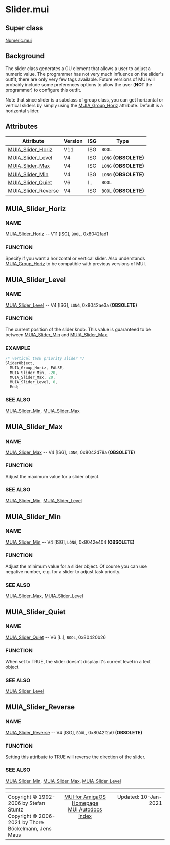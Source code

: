 # Slider.mui
## Super class
[Numeric.mui](MUI_Numeric.md)
## Background
The slider class generates a GU element that allows a user to adjust a
numeric value. The programmer has not very much influence on the slider's
outfit, there are only very few tags available. Future versions of MUI will
probably include some preferences options to allow the user (**NOT** the
programmer) to configure this outfit.

Note that since slider is a subclass of group class, you can get horizontal
or vertical sliders by simply using the [MUIA_Group_Horiz](MUI_Group.md/#MUIA_Group_Horiz) attribute. Default
is a horizontal slider.
## Attributes
Attribute|Version|ISG|Type
---------|-------|---|----
[MUIA_Slider_Horiz](MUI_Slider.md/#MUIA_Slider_Horiz)|V11|ISG|`BOOL`
[MUIA_Slider_Level](MUI_Slider.md/#MUIA_Slider_Level)|V4|ISG|`LONG` **(OBSOLETE)**
[MUIA_Slider_Max](MUI_Slider.md/#MUIA_Slider_Max)|V4|ISG|`LONG` **(OBSOLETE)**
[MUIA_Slider_Min](MUI_Slider.md/#MUIA_Slider_Min)|V4|ISG|`LONG` **(OBSOLETE)**
[MUIA_Slider_Quiet](MUI_Slider.md/#MUIA_Slider_Quiet)|V6|I..|`BOOL`
[MUIA_Slider_Reverse](MUI_Slider.md/#MUIA_Slider_Reverse)|V4|ISG|`BOOL` **(OBSOLETE)**

## MUIA_Slider_Horiz
### NAME
[MUIA_Slider_Horiz](MUI_Slider.md/#MUIA_Slider_Horiz) -- V11 [ISG], `BOOL`, 0x8042fad1

### FUNCTION
Specify if you want a horizontal or vertical slider. Also understands
[MUIA_Group_Horiz](MUI_Group.md/#MUIA_Group_Horiz) to be compatible with previous versions of MUI.

## MUIA_Slider_Level
### NAME
[MUIA_Slider_Level](MUI_Slider.md/#MUIA_Slider_Level) -- V4 [ISG], `LONG`, 0x8042ae3a **(OBSOLETE)**

### FUNCTION
The current position of the slider knob. This value is guaranteed to be
between [MUIA_Slider_Min](MUI_Slider.md/#MUIA_Slider_Min) and [MUIA_Slider_Max](MUI_Slider.md/#MUIA_Slider_Max).

### EXAMPLE
```c++
/* vertical task priority slider */
SliderObject,
  MUIA_Group_Horiz, FALSE,
  MUIA_Slider_Min, -20,
  MUIA_Slider_Max, 20,
  MUIA_Slider_Level, 0,
  End;
```

### SEE ALSO
[MUIA_Slider_Min](MUI_Slider.md/#MUIA_Slider_Min), [MUIA_Slider_Max](MUI_Slider.md/#MUIA_Slider_Max)

## MUIA_Slider_Max
### NAME
[MUIA_Slider_Max](MUI_Slider.md/#MUIA_Slider_Max) -- V4 [ISG], `LONG`, 0x8042d78a **(OBSOLETE)**

### FUNCTION
Adjust the maximum value for a slider object.

### SEE ALSO
[MUIA_Slider_Min](MUI_Slider.md/#MUIA_Slider_Min), [MUIA_Slider_Level](MUI_Slider.md/#MUIA_Slider_Level)

## MUIA_Slider_Min
### NAME
[MUIA_Slider_Min](MUI_Slider.md/#MUIA_Slider_Min) -- V4 [ISG], `LONG`, 0x8042e404 **(OBSOLETE)**

### FUNCTION
Adjust the minimum value for a slider object. Of course you can use negative
number, e.g. for a slider to adjust task priority.

### SEE ALSO
[MUIA_Slider_Max](MUI_Slider.md/#MUIA_Slider_Max), [MUIA_Slider_Level](MUI_Slider.md/#MUIA_Slider_Level)

## MUIA_Slider_Quiet
### NAME
[MUIA_Slider_Quiet](MUI_Slider.md/#MUIA_Slider_Quiet) -- V6 [I..], `BOOL`, 0x80420b26

### FUNCTION
When set to TRUE, the slider doesn't display it's current level in a text
object.

### SEE ALSO
[MUIA_Slider_Level](MUI_Slider.md/#MUIA_Slider_Level)

## MUIA_Slider_Reverse
### NAME
[MUIA_Slider_Reverse](MUI_Slider.md/#MUIA_Slider_Reverse) -- V4 [ISG], `BOOL`, 0x8042f2a0 **(OBSOLETE)**

### FUNCTION
Setting this attribute to TRUE will reverse the direction of the slider.

### SEE ALSO
[MUIA_Slider_Min](MUI_Slider.md/#MUIA_Slider_Min), [MUIA_Slider_Max](MUI_Slider.md/#MUIA_Slider_Max), [MUIA_Slider_Level](MUI_Slider.md/#MUIA_Slider_Level)

----
<table class='compact' style='border: none; border-spacing: 0px; margin: 0px' width='100%'>
<tr>
<td style='text-align: left; vertical-align: top' width='33%'>Copyright &copy 1992-2006 by Stefan Stuntz<br>Copyright &copy 2006-2021 by Thore B&ouml;ckelmann, Jens Maus</TD>
<td style='text-align: center; vertical-align: top' width='33%'>
<a href=http://github.com/amiga-mui/muidev>MUI for AmigaOS Homepage</a><br>
<a href=http://github.com/amiga-mui/muidev/autodocs/autodocs.md>MUI Autodocs Index</a>
</td>
<td style='text-align: right; vertical-align: top' width='33%'>Updated: 10-Jan-2021</td>
</tr>
</table>
